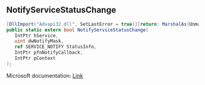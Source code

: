 ## NotifyServiceStatusChange

```csharp
[DllImport("Advapi32.dll", SetLastError = true)][return: MarshalAs(UnmanagedType.Bool)]
public static extern bool NotifyServiceStatusChange(
   IntPtr hService,
   uint dwNotifyMask,
   ref SERVICE_NOTIFY StatusInfo,
   IntPtr pfnNotifyCallback,
   IntPtr pContext
);
```

Microsoft documentation: [Link](https://docs.microsoft.com/en-us/windows/win32/api/winsvc/nf-winsvc-notifyservicestatuschangea)
